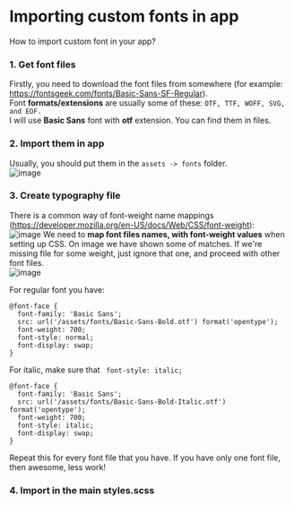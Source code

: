 # Importing custom fonts in app
How to import custom font in your app?

### 1. Get font files
Firstly, you need to download the font files from somewhere (for example: https://fontsgeek.com/fonts/Basic-Sans-SF-Regular).  
Font **formats/extensions** are usually some of these:  ```OTF, TTF, WOFF, SVG, and EOF.```  
I will use **Basic Sans** font with **otf** extension. You can find them in files. 

### 2. Import them in app
Usually, you should put them in the ```assets -> fonts``` folder.  
![image](https://github.com/Dacili/Importing-custom-fonts/assets/37112852/4fc600f6-fd31-4957-8ce9-c5c35c40052b)


### 3. Create typography file
There is a common way of font-weight name mappings (https://developer.mozilla.org/en-US/docs/Web/CSS/font-weight):  
![image](https://github.com/Dacili/Importing-custom-fonts/assets/37112852/c4df4270-5074-472b-a118-db6a7a268169)
We need to **map font files names, with font-weight values** when setting up CSS. On image we have shown some of matches. If we're missing file for some weight, just ignore that one, and proceed with other font files.  
![image](https://github.com/Dacili/Importing-custom-fonts/assets/37112852/e715f426-fd99-4629-a0ab-aaf40a0c1617)

For regular font you have:  
``` 
@font-face {
  font-family: 'Basic Sans';
  src: url('/assets/fonts/Basic-Sans-Bold.otf') format('opentype');
  font-weight: 700;
  font-style: normal;
  font-display: swap;
}
```
For italic, make sure that ``` font-style: italic;``` 
``` 
@font-face {
  font-family: 'Basic Sans';
  src: url('/assets/fonts/Basic-Sans-Bold-Italic.otf') format('opentype');
  font-weight: 700;
  font-style: italic;
  font-display: swap;
}
```
Repeat this for every font file that you have. If you have only one font file, then awesome, less work!

### 4. Import in the main styles.scss


 
